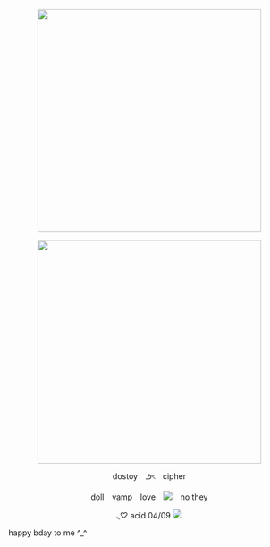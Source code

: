 <p align="center"> <img src="https://64.media.tumblr.com/bcd0c1baa85007b17a0a334e7fb1c7a1/40413f7e689c669e-a9/s2048x3072/96efdf7b975ccf6b26e2929c48aa1dc77f899347.pnj"width="400">

<p align="center"> <img src="https://media.discordapp.net/attachments/964582802521735208/1204771146646683709/image.png?ex=65f1a110&is=65df2c10&hm=b10273b5356db0670f52515124c3550516aac0251be2d80412c3cc13f3c36438&=&format=webp&quality=lossless&width=918&height=525" width="400">
<p align="center"> dostoy⠀ ౨ৎ⠀ cipher

<p align="center"> doll⠀ vamp⠀ love⠀ <img src="https://cdn.discordapp.com/emojis/1148420707009691738.gif?size=96&quality=lossless">⠀ no they

<p align="center"> ◟♡ acid 04/09 <img src="https://caterpie.crd.co/assets/images/gallery35/23ad5a8a.gif?v=31fdc6f6">
  
happy bday to me ^_^
⠀
